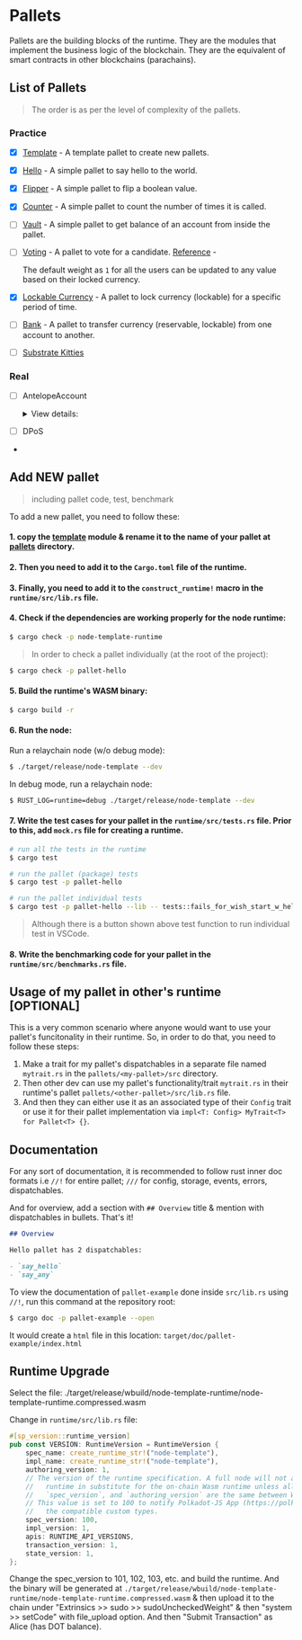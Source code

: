 # Pallets

Pallets are the building blocks of the runtime. They are the modules that implement the business logic of the blockchain. They are the equivalent of smart contracts in other blockchains (parachains).

## List of Pallets

> The order is as per the level of complexity of the pallets.

### Practice

- [x] [Template](./template) - A template pallet to create new pallets.
- [x] [Hello](./hello) - A simple pallet to say hello to the world.
- [x] [Flipper](./flipper) - A simple pallet to flip a boolean value.
- [x] [Counter](./counter) - A simple pallet to count the number of times it is called.
- [ ] [Vault](./vault) - A simple pallet to get balance of an account from inside the pallet.
- [ ] [Voting](./voting/) - A pallet to vote for a candidate. [Reference](https://docs.soliditylang.org/en/v0.8.17/solidity-by-example.html#voting) -

  The default weight as `1` for all the users can be updated to any value based on their locked currency.

- [x] [Lockable Currency](./lockable-currency) - A pallet to lock currency (lockable) for a specific period of time.
- [ ] [Bank](./bank/) - A pallet to transfer currency (reservable, lockable) from one account to another.
- [ ] [Substrate Kitties]()

### Real

- [ ] AntelopeAccount
  <details>
  <summary>View details:</summary>
  Q. In Rust substrate, I really think that account generation may have a better way. As in, in substrate, currently account has this stash versus controller model. And I feel that it should be in such a way where an account has two key pairs. So if one of the key pair is compromised, the person can actually use the other key pair to change that key pair. Can we do that?

  A. Substrate already supports a model which is very similar to what you've described, known as the Stash/Controller model.

  In this model, a stash account is like your bank account, where your funds are stored securely, and the controller account is like a debit card, which can make decisions on behalf of the stash account (like voting in governance, validating, nominating validators, etc.), but it doesn't hold any funds directly. If the controller is compromised, the attacker won't be able to directly access the funds in the stash account.

  If you want to provide an additional level of security by having two key pairs for the controller account, where one could replace the other if it's compromised, it's possible but it would involve some modifications to the account model in Substrate. You would need to write a custom pallet to support this behavior.

  The custom pallet would maintain a mapping of accounts to an array of their authorized keys. When one key is compromised, the other key could be used to update the compromised key. Here's a very simplified example of what the core logic might look like:

  ```rust
  decl_storage! {
  	trait Store for Module<T: Config> as MultiSigAccountModule {
  		// Mapping of account to its list of authorized keys
  		AccountKeys get(fn account_keys): map hasher(blake2_128_concat) T::AccountId => Vec<T::AccountId>;
  	}
  }

  decl_module! {
  	pub struct Module<T: Config> for enum Call where origin: T::Origin {
  		// Function to update a compromised key
  		#[weight = 10_000]
  		fn update_key(origin, old_key: T::AccountId, new_key: T::AccountId) -> dispatch::DispatchResult {
  			let sender = ensure_signed(origin)?;

  			// Ensure the sender is one of the authorized keys for this account
  			let keys = Self::account_keys(&sender);
  			ensure!(keys.contains(&sender), "Not authorized");

  			// Find and replace the old key with the new key
  			let old_key_index = keys.iter().position(|k| k == &old_key).ok_or("Old key not found")?;
  			AccountKeys::<T>::mutate(&sender, |keys| keys[old_key_index] = new_key);

  			Ok(())
  		}
  	}
  }
  ```

  Please note, this is a very simplified and untested version of what you're looking to achieve. You would also need to add checks to ensure an account can't be left without any authorized keys, and you might want to add limits on the number of authorized keys an account can have.

  Make sure to thoroughly review and test any changes to account management code, as mistakes can lead to lost funds or other serious issues.

  </details>

- [ ] DPoS
-

## Add NEW pallet

> including pallet code, test, benchmark

To add a new pallet, you need to follow these:

#### 1. copy the [template](./template/) module & rename it to the name of your pallet at [pallets](./) directory.

#### 2. Then you need to add it to the `Cargo.toml` file of the runtime.

#### 3. Finally, you need to add it to the `construct_runtime!` macro in the `runtime/src/lib.rs` file.

#### 4. Check if the dependencies are working properly for the node runtime:

```sh
$ cargo check -p node-template-runtime
```

> In order to check a pallet individually (at the root of the project):

```sh
$ cargo check -p pallet-hello
```

#### 5. Build the runtime's WASM binary:

```sh
$ cargo build -r
```

#### 6. Run the node:

Run a relaychain node (w/o debug mode):

```sh
$ ./target/release/node-template --dev
```

In debug mode, run a relaychain node:

```sh
$ RUST_LOG=runtime=debug ./target/release/node-template --dev
```

#### 7. Write the test cases for your pallet in the `runtime/src/tests.rs` file. Prior to this, add `mock.rs` file for creating a runtime.

```sh
# run all the tests in the runtime
$ cargo test

# run the pallet (package) tests
$ cargo test -p pallet-hello

# run the pallet individual tests
$ cargo test -p pallet-hello --lib -- tests::fails_for_wish_start_w_hello
```

> Although there is a button shown above test function to run individual test in VSCode.

#### 8. Write the benchmarking code for your pallet in the `runtime/src/benchmarks.rs` file. <!-- TODO: -->

## Usage of my pallet in other's runtime [OPTIONAL]

This is a very common scenario where anyone would want to use your pallet's funcitonality in their runtime. So, in order to do that, you need to follow these steps:

1. Make a trait for my pallet's dispatchables in a separate file named `mytrait.rs` in the `pallets/<my-pallet>/src` directory.
2. Then other dev can use my pallet's functionality/trait `mytrait.rs` in their runtime's pallet `pallets/<other-pallet>/src/lib.rs` file.
3. And then they can either use it as an associated type of their `Config` trait or use it for their pallet implementation via `impl<T: Config> MyTrait<T> for Pallet<T> {}`.

## Documentation

For any sort of documentation, it is recommended to follow rust inner doc formats i.e `//!` for entire pallet; `///` for config, storage, events, errors, dispatchables.

And for overview, add a section with `## Overview` title & mention with dispatchables in bullets. That's it!

```markdown
## Overview

Hello pallet has 2 dispatchables:

- `say_hello`
- `say_any`
```

To view the documentation of `pallet-example` done inside `src/lib.rs` using `//!`, run this command at the repository root:

```sh
$ cargo doc -p pallet-example --open
```

It would create a `html` file in this location: `target/doc/pallet-example/index.html`

## Runtime Upgrade

Select the file: ./target/release/wbuild/node-template-runtime/node-template-runtime.compressed.wasm

Change in `runtime/src/lib.rs` file:

```rust
#[sp_version::runtime_version]
pub const VERSION: RuntimeVersion = RuntimeVersion {
	spec_name: create_runtime_str!("node-template"),
	impl_name: create_runtime_str!("node-template"),
	authoring_version: 1,
	// The version of the runtime specification. A full node will not attempt to use its native
	//   runtime in substitute for the on-chain Wasm runtime unless all of `spec_name`,
	//   `spec_version`, and `authoring_version` are the same between Wasm and native.
	// This value is set to 100 to notify Polkadot-JS App (https://polkadot.js.org/apps) to use
	//   the compatible custom types.
	spec_version: 100,
	impl_version: 1,
	apis: RUNTIME_API_VERSIONS,
	transaction_version: 1,
	state_version: 1,
};
```

Change the spec_version to 101, 102, 103, etc. and build the runtime. And the binary will be generated at `./target/release/wbuild/node-template-runtime/node-template-runtime.compressed.wasm` & then upload it to the chain under "Extrinsics >> sudo >> sudoUncheckedWeight" & then "system >> setCode" with file_upload option. And then "Submit Transaction" as Alice (has DOT balance).

